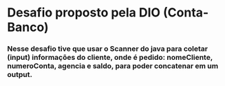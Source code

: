 # Desafio proposto pela DIO (Conta-Banco)

### Nesse desafio tive que usar o Scanner do java para coletar (input) informações do cliente, onde é pedido: nomeCliente, numeroConta, agencia e saldo, para poder concatenar em um output.
